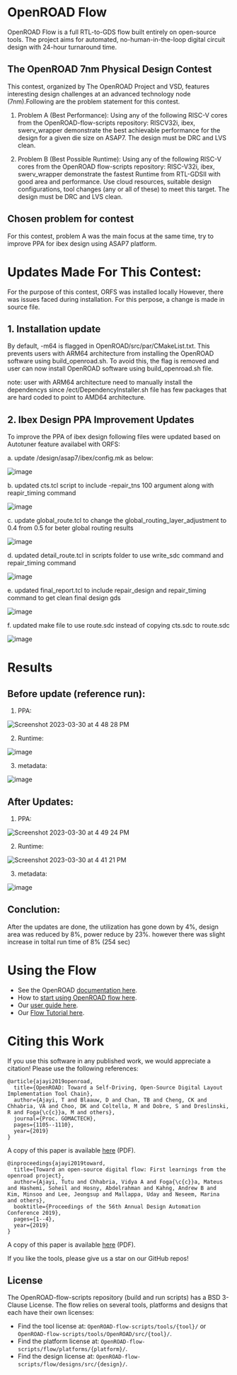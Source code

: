# OpenROAD Flow

OpenROAD Flow is a full RTL-to-GDS flow built entirely on open-source tools.
The project aims for automated, no-human-in-the-loop digital circuit design
with 24-hour turnaround time.

## The OpenROAD 7nm Physical Design Contest

This contest, organized by The OpenROAD Project and VSD, features interesting design challenges at an advanced technology node (7nm).Following are the problem statement for this contest.
1. Problem A (Best Performance):
Using any of the following RISC-V cores from the OpenROAD-flow-scripts repository: RISCV32i, ibex, swerv_wrapper demonstrate the best achievable performance for the design for a given die size on ASAP7. The design must be DRC and LVS clean.

2. Problem B (Best Possible Runtime):
Using any of the following RISC-V cores from the OpenROAD flow-scripts repository: RISC-V32i, ibex, swerv_wrapper demonstrate the fastest Runtime from RTL-GDSII with good area and performance. Use cloud resources, suitable design configurations, tool changes (any or all of these) to meet this target. The design must be DRC and LVS clean.

## Chosen problem for contest

For this contest, problem A was the main focus at the same time, try to improve PPA for ibex design using ASAP7 platform.

# Updates Made For This Contest:

For the purpose of this contest, ORFS was installed locally However, there was issues faced during installation. For this perpose, a change is made in source file.

## 1. Installation update

By default, -m64 is flagged in OpenROAD/src/par/CMakeList.txt. This prevents users with ARM64 architecture from installing the OpenROAD software using build_openroad.sh. To avoid this, the flag is removed and user can now install OpenROAD software using build_openroad.sh file.

note: user with ARM64 architecture need to manually install the dependencys since /ect/DependencyInstaller.sh file has few packages that are hard coded to point to AMD64 architecture.

## 2. Ibex Design PPA Improvement Updates

To improve the PPA of ibex design following files were updated based on Autotuner feature availabel with ORFS:

a. update /design/asap7/ibex/config.mk as below:

![image](https://user-images.githubusercontent.com/33462440/228996177-022aaa52-bc3b-48fe-907b-b74afc395207.png)

b. updated cts.tcl script to include -repair_tns 100 argument along with reapir_timing command

![image](https://user-images.githubusercontent.com/33462440/228997056-a8c87447-5b8d-4712-8937-33cd5892f192.png)

c. update global_route.tcl to change the global_routing_layer_adjustment to 0.4 from 0.5 for beter global routing results

![image](https://user-images.githubusercontent.com/33462440/229003527-90fc9408-ff8f-439f-8b9e-e9ea7d40f535.png)

d. updated detail_route.tcl in scripts folder to use write_sdc command and repair_timing command

![image](https://user-images.githubusercontent.com/33462440/228997416-68f5cfb1-3fcf-457a-a5b3-a1b7ed044b39.png)

e. updated final_report.tcl to include repair_design and repair_timing command to get clean final design gds

![image](https://user-images.githubusercontent.com/33462440/228998107-8f4b2d58-64ce-4c35-9aeb-7af3157d74c8.png)

f. updated make file to use route.sdc instead of copying cts.sdc to route.sdc

![image](https://user-images.githubusercontent.com/33462440/228998428-64feb181-d1b9-4d9e-9841-dbaa5335a878.png)

# Results
## Before update (reference run):
1. PPA:

![Screenshot 2023-03-30 at 4 48 28 PM](https://user-images.githubusercontent.com/33462440/228998733-fa2578f7-ce10-4489-8bac-5b6ecbbc2d00.png)

2. Runtime:

![image](https://user-images.githubusercontent.com/33462440/228999120-dc7cc334-2284-4778-a879-0e77efa02244.png)

3. metadata:

![image](https://user-images.githubusercontent.com/33462440/229152768-61d8edbc-e76d-4362-bdbe-51fec8ddc111.png)

## After Updates:
1. PPA:

![Screenshot 2023-03-30 at 4 49 24 PM](https://user-images.githubusercontent.com/33462440/228999271-e405e030-62bf-405a-80b2-08fedb626cc9.png)

2. Runtime:

![Screenshot 2023-03-30 at 4 41 21 PM](https://user-images.githubusercontent.com/33462440/228999392-c4903a70-f2de-4158-93c6-0fef47feb971.png)

3. metadata:

![image](https://user-images.githubusercontent.com/33462440/229153200-9155aa38-4e9d-47ad-a3e5-70cf091a67a0.png)

## Conclution:

After the updates are done, the utilization has gone down by 4%, design area was reduced by 8%, power reduce by 23%. however there was slight increase in toltal run time of 8% (254 sec)

# Using the Flow

- See the OpenROAD [documentation here](https://openroad.readthedocs.io/en/latest/).
- How to [start using OpenROAD flow here](https://openroad-flow-scripts.readthedocs.io/en/latest/user/GettingStarted.html).
- Our [user guide here](https://openroad-flow-scripts.readthedocs.io/en/latest/user/UserGuide.html).
- Our [Flow Tutorial here](https://openroad-flow-scripts.readthedocs.io/en/latest/tutorials/FlowTutorial.html).

# Citing this Work

If you use this software in any published work, we would appreciate a citation!
Please use the following references:

```
@article{ajayi2019openroad,
  title={OpenROAD: Toward a Self-Driving, Open-Source Digital Layout Implementation Tool Chain},
  author={Ajayi, T and Blaauw, D and Chan, TB and Cheng, CK and Chhabria, VA and Choo, DK and Coltella, M and Dobre, S and Dreslinski, R and Foga{\c{c}}a, M and others},
  journal={Proc. GOMACTECH},
  pages={1105--1110},
  year={2019}
}
```

A copy of this paper is available
[here](http://people.ece.umn.edu/users/sachin/conf/gomactech19.pdf) (PDF).

```
@inproceedings{ajayi2019toward,
  title={Toward an open-source digital flow: First learnings from the openroad project},
  author={Ajayi, Tutu and Chhabria, Vidya A and Foga{\c{c}}a, Mateus and Hashemi, Soheil and Hosny, Abdelrahman and Kahng, Andrew B and Kim, Minsoo and Lee, Jeongsup and Mallappa, Uday and Neseem, Marina and others},
  booktitle={Proceedings of the 56th Annual Design Automation Conference 2019},
  pages={1--4},
  year={2019}
}
```

A copy of this paper is available
[here](https://vlsicad.ucsd.edu/Publications/Conferences/371/c371.pdf) (PDF).

If you like the tools, please give us a star on our GitHub repos!

## License

The OpenROAD-flow-scripts repository (build and run scripts) has a BSD 3-Clause License.
The flow relies on several tools, platforms and designs that each have their own licenses:

- Find the tool license at: `OpenROAD-flow-scripts/tools/{tool}/` or `OpenROAD-flow-scripts/tools/OpenROAD/src/{tool}/`.
- Find the platform license at: `OpenROAD-flow-scripts/flow/platforms/{platform}/`.
- Find the design license at: `OpenROAD-flow-scripts/flow/designs/src/{design}/`.
